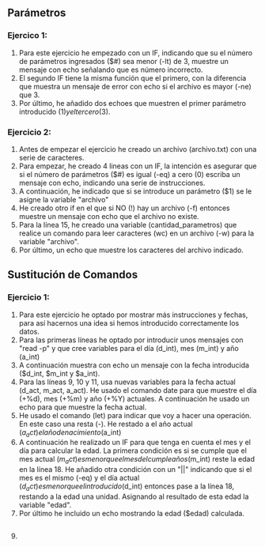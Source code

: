 ## Parámetros

### Ejercico 1:

1) Para este ejercicio he empezado con un IF, indicando que su el número de parámetros ingresados ($#) sea menor (-lt) de 3, muestre un mensaje con echo señalando que es número incorrecto.
2) El segundo IF tiene la misma función que el primero, con la diferencia que muestra un mensaje de error con echo si el archivo es mayor (-ne) que 3.
3) Por último, he añadido dos echoes que muestren el primer parámetro introducido ($1) y el tercero ($3).

### Ejercicio 2:

1) Antes de empezar el ejercicio he creado un archivo (archivo.txt) con una serie de caracteres.
2) Para empezar, he creado 4 lineas con un IF, la intención es asegurar que si el número de parámetros ($#) es igual (-eq) a cero (0) escriba un mensaje con echo, indicando una serie de instrucciones.
3) A continuación, he indicado que si se introduce un parámetro ($1) se le asigne la variable "archivo"
4) He creado otro if en el que si NO (!) hay un archivo (-f) entonces muestre un mensaje con echo que el archivo no existe.
5) Para la línea 15, he creado una variable (cantidad_parametros) que realice un comando para leer caracteres (wc) en un archivo (-w) para la variable "archivo".
6) Por último, un echo que muestre los caracteres del archivo indicado.

## Sustitución de Comandos

### Ejercicio 1:

1) Para este ejercicio he optado por mostrar más instrucciones y fechas, para así hacernos una idea si hemos introducido correctamente los datos.
2) Para las primeras líneas he optado por introducir unos mensajes con "read -p" y que cree variables para el día (d_int), mes (m_int) y año (a_int)
3) A continuación muestra con echo un mensaje con la fecha introducida ($d_int, $m_int y $a_int).
4) Para las líneas 9, 10 y 11, usa nuevas variables para la fecha actual (d_act, m_act, a_act). He usado el comando date para que muestre el día (+%d), mes (+%m) y año (+%Y) actuales. A continuación he usado un echo para que muestre la fecha actual.
5) He usado el comando (let) para indicar que voy a hacer una operación. En este caso una resta (-). He restado a el año actual ($a_act) el año de nacimiento ($a_int)
6) A continuación he realizado un IF para que tenga en cuenta el mes y el día para calcular la edad. La primera condición es si se cumple que el mes actual ($m_act) es menor que el mes del cumpleaños ($m_int) reste la edad en la línea 18. He añadido otra condición con un "||" indicando que si el mes es el mismo (-eq) y el día actual ($d_act) es menor que el introducido ($d_int) entonces pase a la línea 18, restando a la edad una unidad. Asignando al resultado de esta edad la variable "edad".
7) Por último he incluido un echo mostrando la edad ($edad) calculada.

## 
9) 
